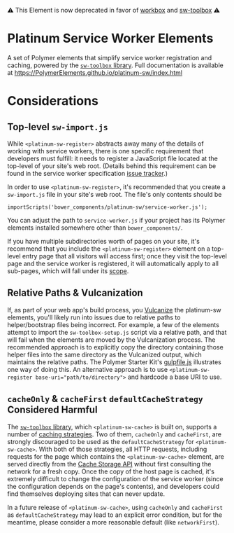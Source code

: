 ⚠️ This Element is now deprecated in favor of [workbox](https://github.com/GoogleChrome/workbox) and [sw-toolbox](https://github.com/GoogleChrome/sw-toolbox) ⚠️

# Platinum Service Worker Elements
A set of Polymer elements that simplify service worker registration and caching, powered by the
[`sw-toolbox` library](https://github.com/googlechrome/sw-toolbox).
Full documentation is available at https://PolymerElements.github.io/platinum-sw/index.html

# Considerations

## Top-level `sw-import.js`
While `<platinum-sw-register>` abstracts away many of the details of working with service workers,
there is one specific requirement that developers must fulfill: it needs to register a JavaScript file
located at the top-level of your site's web root. (Details behind this requirement can be found in
the service worker specification [issue tracker](https://github.com/slightlyoff/ServiceWorker/issues/468#issuecomment-60276779).)

In order to use `<platinum-sw-register>`, it's recommended that you create a `sw-import.js` file in
your site's web root. The file's only contents should be

    importScripts('bower_components/platinum-sw/service-worker.js');

You can adjust the path to `service-worker.js` if your project has its Polymer elements
installed somewhere other than `bower_components/`.

If you have multiple subdirectories worth of pages on your site, it's recommend that you include the
`<platinum-sw-register>` element on a top-level entry page that all visitors will access first; once
they visit the top-level page and the service worker is registered, it will automatically apply to
all sub-pages, which will fall under its
[scope](https://slightlyoff.github.io/ServiceWorker/spec/service_worker/index.html#service-worker-registration-scope).

## Relative Paths & Vulcanization
If, as part of your web app's build process, you [Vulcanize](https://github.com/polymer/vulcanize)
the platinum-sw elements, you'll likely run into issues due to relative paths to helper/bootstrap
files being incorrect. For example, a few of the elements attempt to import the
`sw-toolbox-setup.js` script via a relative path, and that will fail when the elements are moved by
the Vulcanization process. The recommended approach is to explicitly copy the directory containing
those helper files into the same directory as the Vulcanized output, which maintains the relative
paths. The Polymer Starter Kit's [gulpfile.js](https://github.com/PolymerElements/polymer-starter-kit/blob/ee1b0c5ac5dd26e3ac56b12ec36d607ff02dced4/gulpfile.js#L100)
illustrates one way of doing this. An alternative approach is to use
`<platinum-sw-register base-uri="path/to/directory">` and hardcode a base URI to use.

## `cacheOnly` & `cacheFirst` `defaultCacheStrategy` Considered Harmful
The [`sw-toolbox` library](https://github.com/googlechrome/sw-toolbox),
which `<platinum-sw-cache>` is built on, supports a number of
[caching strategies](https://github.com/googlechrome/sw-toolbox#built-in-handlers).
Two of them, `cacheOnly` and `cacheFirst`, are strongly discouraged to be used as the `defaultCacheStrategy`
for `<platinum-sw-cache>`. With both of those strategies, all HTTP requests, including requests for
the page which contains the `<platinum-sw-cache>` element, are served directly from the [Cache Storage
API](https://slightlyoff.github.io/ServiceWorker/spec/service_worker/index.html#cache-objects) without
first consulting the network for a fresh copy. Once the copy of the host page is cached,
it's extremely difficult to change the configuration of the service worker (since the configuration
depends on the page's contents), and developers could find themselves deploying sites that can never
update.

In a future release of `<platinum-sw-cache>`, using `cacheOnly` and `cacheFirst` as `defaultCacheStrategy`
may lead to an explicit error condition, but for the meantime, please consider a more reasonable default
(like `networkFirst`).
